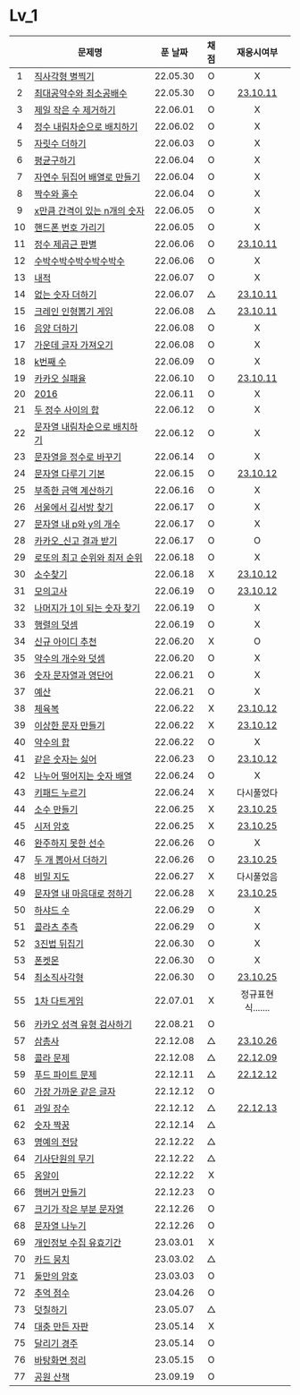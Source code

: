 # Lv_1

|     | 문제명                                            | 푼 날짜  | 채점 |               재응시여부               |
| :-: | ------------------------------------------------- | :------: | :--: | :------------------------------------: |
|  1  | [직사각형 별찍기](./starRectangle.js)             | 22.05.30 |  O   |                   X                    |
|  2  | [최대공약수와 최소공배수](./GcdLcm.js)            | 22.05.30 |  O   |     [23.10.11](./replay/GcdLcm.js)     |
|  3  | [제일 작은 수 제거하기](./sliceMin.js)            | 22.06.01 |  O   |                   X                    |
|  4  | [정수 내림차순으로 배치하기](./sortNumber.js)     | 22.06.02 |  O   |                   X                    |
|  5  | [자릿수 더하기](./positionSum.js)                 | 22.06.03 |  O   |                   X                    |
|  6  | [평균구하기](./average.js)                        | 22.06.04 |  O   |                   X                    |
|  7  | [자연수 뒤집어 배열로 만들기](./reverseNumber.js) | 22.06.04 |  O   |                   X                    |
|  8  | [짝수와 홀수](./oddOrEven.js)                     | 22.06.04 |  O   |                   X                    |
|  9  | [x만큼 간격이 있는 n개의 숫자](./xLength.js)      | 22.06.05 |  O   |                   X                    |
| 10  | [핸드폰 번호 가리기](./hideNumber.js)             | 22.06.05 |  O   |                   X                    |
| 11  | [정수 제곱근 판별](./integerSqrt.js)              | 22.06.06 |  O   |  [23.10.11](./replay/integerSqrt.js)   |
| 12  | [수박수박수박수박수박수](./watermelon.js)         | 22.06.06 |  O   |                   X                    |
| 13  | [내적](./dotProduct.js)                           | 22.06.07 |  O   |                   X                    |
| 14  | [없는 숫자 더하기](./accNoNumbers.js)             | 22.06.07 |  △   |  [23.10.11](./replay/addNoNumber.js)   |
| 15  | [크레인 인형뽑기 게임](./pickdolls.js)            | 22.06.08 |  △   |   [23.10.11](./replay/pickdolls.js)    |
| 16  | [음양 더하기](./accPlusMinus.js)                  | 22.06.08 |  O   |                   X                    |
| 17  | [가운데 글자 가져오기](./bringMid.js)             | 22.06.08 |  O   |                   X                    |
| 18  | [k번째 수](./kNumber.js)                          | 22.06.09 |  O   |                   X                    |
| 19  | [카카오 실패율](./failRatio.js)                   | 22.06.10 |  O   |   [23.10.11](./replay/failRatio.js)    |
| 20  | [2016](./2016.js)                                 | 22.06.11 |  O   |                   X                    |
| 21  | [두 정수 사이의 합](./betweenAandB.js)            | 22.06.12 |  O   |                   X                    |
| 22  | [문자열 내림차순으로 배치하기](./sortString.js)   | 22.06.12 |  O   |                   X                    |
| 23  | [문자열을 정수로 바꾸기](./stringToNumber.js)     | 22.06.14 |  O   |                   X                    |
| 24  | [문자열 다루기 기본](./basicString.js)            | 22.06.15 |  O   |  [23.10.12](./replay/basicString.js)   |
| 25  | [부족한 금액 계산하기](./shortMoney.js)           | 22.06.16 |  O   |                   X                    |
| 26  | [서울에서 김서방 찾기](./findKim.js)              | 22.06.17 |  O   |                   X                    |
| 27  | [문자열 내 p와 y의 개수](./pyInTheString.js)      | 22.06.17 |  O   |                   X                    |
| 28  | [카카오\_신고 결과 받기](./reportingMail.js)      | 22.06.17 |  O   |                   O                    |
| 29  | [로또의 최고 순위와 최저 순위](./lottoMinMax.js)  | 22.06.18 |  O   |                   X                    |
| 30  | [소수찾기](./findPrimeNumber.js)                  | 22.06.18 |  X   |  [23.10.12](./replay/findPrimeNum.js)  |
| 31  | [모의고사](./mockTest.js)                         | 22.06.19 |  O   |    [23.10.12](./replay/mocktest.js)    |
| 32  | [나머지가 1이 되는 숫자 찾기](./findRestValue.js) | 22.06.19 |  O   |                   X                    |
| 33  | [행렬의 덧셈](./addMatrix.js)                     | 22.06.19 |  O   |                   X                    |
| 34  | [신규 아이디 추천](./recommandNewId.js)           | 22.06.20 |  X   |                   O                    |
| 35  | [약수의 개수와 덧셈](./betweenNumbers.js)         | 22.06.20 |  O   |                   X                    |
| 36  | [숫자 문자열과 영단어](./numberAndWord.js)        | 22.06.21 |  O   |                   X                    |
| 37  | [예산](./budget.js)                               | 22.06.21 |  O   |                   X                    |
| 38  | [체육복](./trainingClothes.js)                    | 22.06.22 |  X   |    [23.10.12](./replay/uniform.js)     |
| 39  | [이상한 문자 만들기](./strangeString.js)          | 22.06.22 |  X   | [23.10.12](./replay/strangeString.js)  |
| 40  | [약수의 합](./sumDivisor.js)                      | 22.06.22 |  O   |                   X                    |
| 41  | [같은 숫자는 싫어](./hateSameNumber.js)           | 22.06.23 |  O   |  [23.10.12](./replay/hateSameNum.js)   |
| 42  | [나누어 떨어지는 숫자 배열](./fitNumberArray.js)  | 22.06.24 |  O   |                   X                    |
| 43  | [키패드 누르기](./pushKeypad.js)                  | 22.06.24 |  X   |               다시풀었다               |
| 44  | [소수 만들기](./makePrimeNumber.js)               | 22.06.25 |  X   |    [23.10.25](./replay/primeNum.js)    |
| 45  | [시저 암호](./caesarPassword.js)                  | 22.06.25 |  X   | [23.10.25](./replay/ceaserPassword.js) |
| 46  | [완주하지 못한 선수](./notCompletion.js)          | 22.06.26 |  O   |                   X                    |
| 47  | [두 개 뽑아서 더하기](./popTwoSum.js)             | 22.06.26 |  O   |   [23.10.25](./replay/popTowsum.js)    |
| 48  | [비밀 지도](./secretMap.js)                       | 22.06.27 |  X   |               다시풀었음               |
| 49  | [문자열 내 마음대로 정하기](./asonelikes.js)      | 22.06.28 |  X   |   [23.10.25](./replay/mymindSort.js)   |
| 50  | [하샤드 수](./hashadNumber.js)                    | 22.06.29 |  O   |                   X                    |
| 51  | [콜라츠 추측](./collatz.js)                       | 22.06.29 |  O   |                   X                    |
| 52  | [3진법 뒤집기](./reverse3.js)                     | 22.06.30 |  O   |                   X                    |
| 53  | [폰켓몬](./phonekemon.js)                         | 22.06.30 |  O   |                   X                    |
| 54  | [최소직사각형](./minimumRect.js)                  | 22.06.30 |  O   |  [23.10.25](./replay/minimumRect.js)   |
| 55  | [1차 다트게임](./dartGame.js)                     | 22.07.01 |  X   |           정규표현식.......            |
| 56  | [카카오 성격 유형 검사하기](./mbti.js)            | 22.08.21 |  O   |                                        |
| 57  | [삼총사](./threePeople.js)                        | 22.12.08 |  △   |  [23.10.26](./replay/threePeople.js)   |
| 58  | [콜라 문제](./coke.js)                            | 22.12.08 |  △   |      [22.12.09](./replay/coke.js)      |
| 59  | [푸드 파이트 문제](./food.js)                     | 22.12.11 |  △   |      [22.12.12](./replay/food.js)      |
| 60  | [가장 가까운 같은 글자](./mostNear.js)            | 22.12.12 |  O   |
| 61  | [과일 장수](./fruit.js)                           | 22.12.12 |  △   |     [22.12.13](./replay/fruit.js)      |
| 62  | [숫자 짝꿍](./pairOfNum.js)                       | 22.12.14 |  △   |
| 63  | [명예의 전당](./contest.js)                       | 22.12.22 |  △   |
| 64  | [기사단원의 무기](./weapons.js)                   | 22.12.22 |  △   |
| 65  | [옹알이](./babbling.js)                           | 22.12.22 |  X   |
| 66  | [햄버거 만들기](./makeHamberger.js)               | 22.12.23 |  O   |
| 67  | [크기가 작은 부분 문자열](./smallPartString.js)   | 22.12.26 |  O   |
| 68  | [문자열 나누기](./cutString.js)                   | 22.12.26 |  O   |
| 69  | [개인정보 수집 유효기간](./privateInfo.js)        | 23.03.01 |  X   |
| 70  | [카드 뭉치](./cardSet.js)                         | 23.03.02 |  △   |
| 71  | [둘만의 암호](./secretPassword.js)                | 23.03.03 |  O   |
| 72  | [추억 점수](./remindScore.js)                     | 23.04.26 |  O   |
| 73  | [덧칠하기](./addToAdd.js)                         | 23.05.07 |  △   |
| 74  | [대충 만든 자판](./roughKeyboard.js)              | 23.05.14 |  X   |
| 75  | [달리기 경주](./runContest.js)                    | 23.05.14 |  O   |
| 76  | [바탕화면 정리](./desktopClean.js)                | 23.05.15 |  O   |
| 77  | [공원 산책](./park.js)                            | 23.09.19 |  O   |
